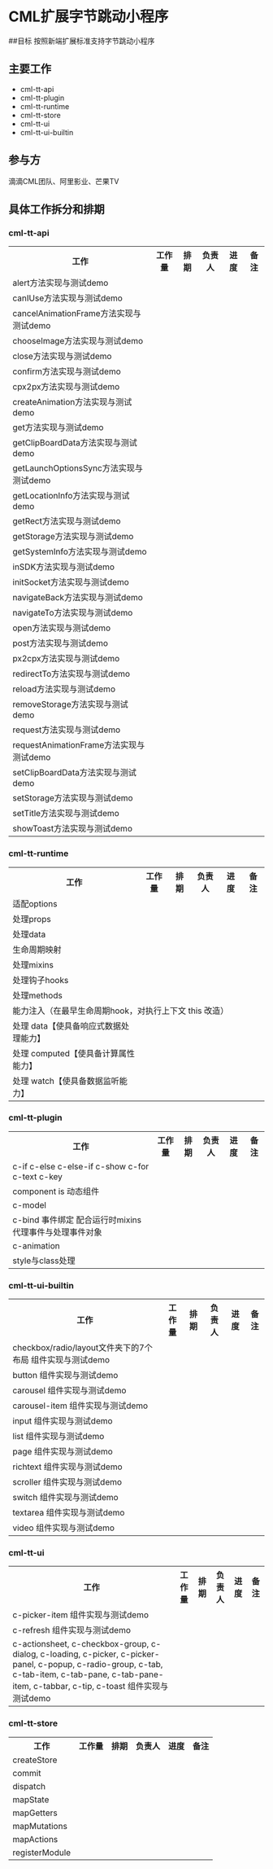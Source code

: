 # CML扩展字节跳动小程序

##目标
按照新端扩展标准支持字节跳动小程序

## 主要工作
 - cml-tt-api
 - cml-tt-plugin
 - cml-tt-runtime
 - cml-tt-store
 - cml-tt-ui
 - cml-tt-ui-builtin

## 参与方
滴滴CML团队、阿里影业、芒果TV

## 具体工作拆分和排期

### cml-tt-api
<table>
  <tr>
    <th>工作</th><th>工作量</th><th>排期</th><th>负责人</th><th>进度</th><th>备注</th>
  </tr>
  <tr>
    <td>
    <!--工作 -->
      alert方法实现与测试demo
    </td>
    <td>
    <!--工作量 -->
    </td>
    <td>
    <!--排期 -->
    </td>
    <td>
    <!--负责人 -->
    </td>
    <td>
    <!--进度 -->
    </td>
    <td>
    <!--备注 -->
    </td>
  </tr>
      <tr>
    <td>
    <!--工作 -->
      canIUse方法实现与测试demo
    </td>
    <td>
    <!--工作量 -->
    </td>
    <td>
    <!--排期 -->
    </td>
    <td>
    <!--负责人 -->
    </td>
    <td>
    <!--进度 -->
    </td>
    <td>
    <!--备注 -->
    </td>
  </tr>
      <tr>
    <td>
    <!--工作 -->
      cancelAnimationFrame方法实现与测试demo
    </td>
    <td>
    <!--工作量 -->
    </td>
    <td>
    <!--排期 -->
    </td>
    <td>
    <!--负责人 -->
    </td>
    <td>
    <!--进度 -->
    </td>
    <td>
    <!--备注 -->
    </td>
  </tr>
      <tr>
    <td>
    <!--工作 -->
      chooseImage方法实现与测试demo
    </td>
    <td>
    <!--工作量 -->
    </td>
    <td>
    <!--排期 -->
    </td>
    <td>
    <!--负责人 -->
    </td>
    <td>
    <!--进度 -->
    </td>
    <td>
    <!--备注 -->
    </td>
  </tr>
      <tr>
    <td>
    <!--工作 -->
      close方法实现与测试demo
    </td>
    <td>
    <!--工作量 -->
    </td>
    <td>
    <!--排期 -->
    </td>
    <td>
    <!--负责人 -->
    </td>
    <td>
    <!--进度 -->
    </td>
    <td>
    <!--备注 -->
    </td>
  </tr>
      <tr>
    <td>
    <!--工作 -->
      confirm方法实现与测试demo
    </td>
    <td>
    <!--工作量 -->
    </td>
    <td>
    <!--排期 -->
    </td>
    <td>
    <!--负责人 -->
    </td>
    <td>
    <!--进度 -->
    </td>
    <td>
    <!--备注 -->
    </td>
  </tr>
      <tr>
    <td>
    <!--工作 -->
      cpx2px方法实现与测试demo
    </td>
    <td>
    <!--工作量 -->
    </td>
    <td>
    <!--排期 -->
    </td>
    <td>
    <!--负责人 -->
    </td>
    <td>
    <!--进度 -->
    </td>
    <td>
    <!--备注 -->
    </td>
  </tr>
      <tr>
    <td>
    <!--工作 -->
      createAnimation方法实现与测试demo
    </td>
    <td>
    <!--工作量 -->
    </td>
    <td>
    <!--排期 -->
    </td>
    <td>
    <!--负责人 -->
    </td>
    <td>
    <!--进度 -->
    </td>
    <td>
    <!--备注 -->
    </td>
  </tr>
      <tr>
    <td>
    <!--工作 -->
      get方法实现与测试demo
    </td>
    <td>
    <!--工作量 -->
    </td>
    <td>
    <!--排期 -->
    </td>
    <td>
    <!--负责人 -->
    </td>
    <td>
    <!--进度 -->
    </td>
    <td>
    <!--备注 -->
    </td>
  </tr>
      <tr>
    <td>
    <!--工作 -->
      getClipBoardData方法实现与测试demo
    </td>
    <td>
    <!--工作量 -->
    </td>
    <td>
    <!--排期 -->
    </td>
    <td>
    <!--负责人 -->
    </td>
    <td>
    <!--进度 -->
    </td>
    <td>
    <!--备注 -->
    </td>
  </tr>
      <tr>
    <td>
    <!--工作 -->
      getLaunchOptionsSync方法实现与测试demo
    </td>
    <td>
    <!--工作量 -->
    </td>
    <td>
    <!--排期 -->
    </td>
    <td>
    <!--负责人 -->
    </td>
    <td>
    <!--进度 -->
    </td>
    <td>
    <!--备注 -->
    </td>
  </tr>
      <tr>
    <td>
    <!--工作 -->
      getLocationInfo方法实现与测试demo
    </td>
    <td>
    <!--工作量 -->
    </td>
    <td>
    <!--排期 -->
    </td>
    <td>
    <!--负责人 -->
    </td>
    <td>
    <!--进度 -->
    </td>
    <td>
    <!--备注 -->
    </td>
  </tr>
      <tr>
    <td>
    <!--工作 -->
      getRect方法实现与测试demo
    </td>
    <td>
    <!--工作量 -->
    </td>
    <td>
    <!--排期 -->
    </td>
    <td>
    <!--负责人 -->
    </td>
    <td>
    <!--进度 -->
    </td>
    <td>
    <!--备注 -->
    </td>
  </tr>
      <tr>
    <td>
    <!--工作 -->
      getStorage方法实现与测试demo
    </td>
    <td>
    <!--工作量 -->
    </td>
    <td>
    <!--排期 -->
    </td>
    <td>
    <!--负责人 -->
    </td>
    <td>
    <!--进度 -->
    </td>
    <td>
    <!--备注 -->
    </td>
  </tr>
      <tr>
    <td>
    <!--工作 -->
      getSystemInfo方法实现与测试demo
    </td>
    <td>
    <!--工作量 -->
    </td>
    <td>
    <!--排期 -->
    </td>
    <td>
    <!--负责人 -->
    </td>
    <td>
    <!--进度 -->
    </td>
    <td>
    <!--备注 -->
    </td>
  </tr>
      <tr>
    <td>
    <!--工作 -->
      inSDK方法实现与测试demo
    </td>
    <td>
    <!--工作量 -->
    </td>
    <td>
    <!--排期 -->
    </td>
    <td>
    <!--负责人 -->
    </td>
    <td>
    <!--进度 -->
    </td>
    <td>
    <!--备注 -->
    </td>
  </tr>
      <tr>
    <td>
    <!--工作 -->
      initSocket方法实现与测试demo
    </td>
    <td>
    <!--工作量 -->
    </td>
    <td>
    <!--排期 -->
    </td>
    <td>
    <!--负责人 -->
    </td>
    <td>
    <!--进度 -->
    </td>
    <td>
    <!--备注 -->
    </td>
  </tr>
      <tr>
    <td>
    <!--工作 -->
      navigateBack方法实现与测试demo
    </td>
    <td>
    <!--工作量 -->
    </td>
    <td>
    <!--排期 -->
    </td>
    <td>
    <!--负责人 -->
    </td>
    <td>
    <!--进度 -->
    </td>
    <td>
    <!--备注 -->
    </td>
  </tr>
      <tr>
    <td>
    <!--工作 -->
      navigateTo方法实现与测试demo
    </td>
    <td>
    <!--工作量 -->
    </td>
    <td>
    <!--排期 -->
    </td>
    <td>
    <!--负责人 -->
    </td>
    <td>
    <!--进度 -->
    </td>
    <td>
    <!--备注 -->
    </td>
  </tr>
      <tr>
    <td>
    <!--工作 -->
      open方法实现与测试demo
    </td>
    <td>
    <!--工作量 -->
    </td>
    <td>
    <!--排期 -->
    </td>
    <td>
    <!--负责人 -->
    </td>
    <td>
    <!--进度 -->
    </td>
    <td>
    <!--备注 -->
    </td>
  </tr>
      <tr>
    <td>
    <!--工作 -->
      post方法实现与测试demo
    </td>
    <td>
    <!--工作量 -->
    </td>
    <td>
    <!--排期 -->
    </td>
    <td>
    <!--负责人 -->
    </td>
    <td>
    <!--进度 -->
    </td>
    <td>
    <!--备注 -->
    </td>
  </tr>
      <tr>
    <td>
    <!--工作 -->
      px2cpx方法实现与测试demo
    </td>
    <td>
    <!--工作量 -->
    </td>
    <td>
    <!--排期 -->
    </td>
    <td>
    <!--负责人 -->
    </td>
    <td>
    <!--进度 -->
    </td>
    <td>
    <!--备注 -->
    </td>
  </tr>
      <tr>
    <td>
    <!--工作 -->
      redirectTo方法实现与测试demo
    </td>
    <td>
    <!--工作量 -->
    </td>
    <td>
    <!--排期 -->
    </td>
    <td>
    <!--负责人 -->
    </td>
    <td>
    <!--进度 -->
    </td>
    <td>
    <!--备注 -->
    </td>
  </tr>
      <tr>
    <td>
    <!--工作 -->
      reload方法实现与测试demo
    </td>
    <td>
    <!--工作量 -->
    </td>
    <td>
    <!--排期 -->
    </td>
    <td>
    <!--负责人 -->
    </td>
    <td>
    <!--进度 -->
    </td>
    <td>
    <!--备注 -->
    </td>
  </tr>
      <tr>
    <td>
    <!--工作 -->
      removeStorage方法实现与测试demo
    </td>
    <td>
    <!--工作量 -->
    </td>
    <td>
    <!--排期 -->
    </td>
    <td>
    <!--负责人 -->
    </td>
    <td>
    <!--进度 -->
    </td>
    <td>
    <!--备注 -->
    </td>
  </tr>
      <tr>
    <td>
    <!--工作 -->
      request方法实现与测试demo
    </td>
    <td>
    <!--工作量 -->
    </td>
    <td>
    <!--排期 -->
    </td>
    <td>
    <!--负责人 -->
    </td>
    <td>
    <!--进度 -->
    </td>
    <td>
    <!--备注 -->
    </td>
  </tr>
      <tr>
    <td>
    <!--工作 -->
      requestAnimationFrame方法实现与测试demo
    </td>
    <td>
    <!--工作量 -->
    </td>
    <td>
    <!--排期 -->
    </td>
    <td>
    <!--负责人 -->
    </td>
    <td>
    <!--进度 -->
    </td>
    <td>
    <!--备注 -->
    </td>
  </tr>
      <tr>
    <td>
    <!--工作 -->
      setClipBoardData方法实现与测试demo
    </td>
    <td>
    <!--工作量 -->
    </td>
    <td>
    <!--排期 -->
    </td>
    <td>
    <!--负责人 -->
    </td>
    <td>
    <!--进度 -->
    </td>
    <td>
    <!--备注 -->
    </td>
  </tr>
      <tr>
    <td>
    <!--工作 -->
      setStorage方法实现与测试demo
    </td>
    <td>
    <!--工作量 -->
    </td>
    <td>
    <!--排期 -->
    </td>
    <td>
    <!--负责人 -->
    </td>
    <td>
    <!--进度 -->
    </td>
    <td>
    <!--备注 -->
    </td>
  </tr>
      <tr>
    <td>
    <!--工作 -->
      setTitle方法实现与测试demo
    </td>
    <td>
    <!--工作量 -->
    </td>
    <td>
    <!--排期 -->
    </td>
    <td>
    <!--负责人 -->
    </td>
    <td>
    <!--进度 -->
    </td>
    <td>
    <!--备注 -->
    </td>
  </tr>
      <tr>
    <td>
    <!--工作 -->
      showToast方法实现与测试demo
    </td>
    <td>
    <!--工作量 -->
    </td>
    <td>
    <!--排期 -->
    </td>
    <td>
    <!--负责人 -->
    </td>
    <td>
    <!--进度 -->
    </td>
    <td>
    <!--备注 -->
    </td>
  </tr>

</table>



### cml-tt-runtime

<table>
  <tr>
    <th>工作</th><th>工作量</th><th>排期</th><th>负责人</th><th>进度</th><th>备注</th>
  </tr>
  <tr>
    <td colspan="6">适配options</td>
  </tr>
  <tr>
    <td>
    <!--工作 -->
     处理props
    </td>
    <td>
    <!--工作量 -->
    </td>
    <td>
    <!--排期 -->
    </td>
    <td>
    <!--负责人 -->
    </td>
    <td>
    <!--进度 -->
    </td>
    <td>
    <!--备注 -->
    </td>
  </tr>
  
  <tr>
    <td>
    <!--工作 -->
     处理data
    </td>
    <td>
    <!--工作量 -->
    </td>
    <td>
    <!--排期 -->
    </td>
    <td>
    <!--负责人 -->
    </td>
    <td>
    <!--进度 -->
    </td>
    <td>
    <!--备注 -->
    </td>
  </tr>
  
  <tr>
    <td>
    <!--工作 -->
     生命周期映射
    </td>
    <td>
    <!--工作量 -->
    </td>
    <td>
    <!--排期 -->
    </td>
    <td>
    <!--负责人 -->
    </td>
    <td>
    <!--进度 -->
    </td>
    <td>
    <!--备注 -->
    </td>
  </tr>
  
  <tr>
    <td>
    <!--工作 -->
     处理mixins
    </td>
    <td>
    <!--工作量 -->
    </td>
    <td>
    <!--排期 -->
    </td>
    <td>
    <!--负责人 -->
    </td>
    <td>
    <!--进度 -->
    </td>
    <td>
    <!--备注 -->
    </td>
  </tr>
  
  <tr>
    <td>
    <!--工作 -->
     处理钩子hooks
    </td>
    <td>
    <!--工作量 -->
    </td>
    <td>
    <!--排期 -->
    </td>
    <td>
    <!--负责人 -->
    </td>
    <td>
    <!--进度 -->
    </td>
    <td>
    <!--备注 -->
    </td>
  </tr>
  
  <tr>
    <td>
    <!--工作 -->
     处理methods
    </td>
    <td>
    <!--工作量 -->
    </td>
    <td>
    <!--排期 -->
    </td>
    <td>
    <!--负责人 -->
    </td>
    <td>
    <!--进度 -->
    </td>
    <td>
    <!--备注 -->
    </td>
  </tr>

  <tr>
    <td colspan="6">能力注入（在最早生命周期hook，对执行上下文 this 改造）</td>
  </tr>
  <tr>
    <td>
    <!--工作 -->
     处理 data【使具备响应式数据处理能力】
    </td>
    <td>
    <!--工作量 -->
    </td>
    <td>
    <!--排期 -->
    </td>
    <td>
    <!--负责人 -->
    </td>
    <td>
    <!--进度 -->
    </td>
    <td>
    <!--备注 -->
    </td>
  </tr>
  
  <tr>
    <td>
    <!--工作 -->
     处理 computed【使具备计算属性能力】
    </td>
    <td>
    <!--工作量 -->
    </td>
    <td>
    <!--排期 -->
    </td>
    <td>
    <!--负责人 -->
    </td>
    <td>
    <!--进度 -->
    </td>
    <td>
    <!--备注 -->
    </td>
  </tr>
  
  <tr>
    <td>
    <!--工作 -->
     处理 watch【使具备数据监听能力】
    </td>
    <td>
    <!--工作量 -->
    </td>
    <td>
    <!--排期 -->
    </td>
    <td>
    <!--负责人 -->
    </td>
    <td>
    <!--进度 -->
    </td>
    <td>
    <!--备注 -->
    </td>
  </tr>

</table>


### cml-tt-plugin

<table>
  <tr>
    <th>工作</th><th>工作量</th><th>排期</th><th>负责人</th><th>进度</th><th>备注</th>
  </tr>
   <tr>
    <td>
    <!--工作 -->
     c-if c-else c-else-if c-show c-for c-text c-key
    </td>
    <td>
    <!--工作量 -->
    </td>
    <td>
    <!--排期 -->
    </td>
    <td>
    <!--负责人 -->
    </td>
    <td>
    <!--进度 -->
    </td>
    <td>
    <!--备注 -->
    </td>
  </tr>
  
  <tr>
    <td>
    <!--工作 -->
     component is 动态组件
    </td>
    <td>
    <!--工作量 -->
    </td>
    <td>
    <!--排期 -->
    </td>
    <td>
    <!--负责人 -->
    </td>
    <td>
    <!--进度 -->
    </td>
    <td>
    <!--备注 -->
    </td>
  </tr>
  
  <tr>
    <td>
    <!--工作 -->
     c-model
    </td>
    <td>
    <!--工作量 -->
    </td>
    <td>
    <!--排期 -->
    </td>
    <td>
    <!--负责人 -->
    </td>
    <td>
    <!--进度 -->
    </td>
    <td>
    <!--备注 -->
    </td>
  </tr>
  
  <tr>
    <td>
    <!--工作 -->
     c-bind 事件绑定 配合运行时mixins代理事件与处理事件对象
    </td>
    <td>
    <!--工作量 -->
    </td>
    <td>
    <!--排期 -->
    </td>
    <td>
    <!--负责人 -->
    </td>
    <td>
    <!--进度 -->
    </td>
    <td>
    <!--备注 -->
    </td>
  </tr>
  
  <tr>
    <td>
    <!--工作 -->
     c-animation
    </td>
    <td>
    <!--工作量 -->
    </td>
    <td>
    <!--排期 -->
    </td>
    <td>
    <!--负责人 -->
    </td>
    <td>
    <!--进度 -->
    </td>
    <td>
    <!--备注 -->
    </td>
  </tr>
  
  <tr>
    <td>
    <!--工作 -->
     style与class处理
    </td>
    <td>
    <!--工作量 -->
    </td>
    <td>
    <!--排期 -->
    </td>
    <td>
    <!--负责人 -->
    </td>
    <td>
    <!--进度 -->
    </td>
    <td>
    <!--备注 -->
    </td>
  </tr>
</table>








### cml-tt-ui-builtin
<table>
  <tr>
    <th>工作</th><th>工作量</th><th>排期</th><th>负责人</th><th>进度</th><th>备注</th>
  </tr>
  <tr>
    <td>
    <!--工作 -->
      checkbox/radio/layout文件夹下的7个布局 组件实现与测试demo
    </td>
    <td>
    <!--工作量 -->
    </td>
    <td>
    <!--排期 -->
    </td>
    <td>
    <!--负责人 -->
    </td>
    <td>
    <!--进度 -->
    </td>
    <td>
    <!--备注 -->
    </td>
  </tr>
  <tr>
    <td>
    <!--工作 -->
      button 组件实现与测试demo
    </td>
    <td>
    <!--工作量 -->
    </td>
    <td>
    <!--排期 -->
    </td>
    <td>
    <!--负责人 -->
    </td>
    <td>
    <!--进度 -->
    </td>
    <td>
    <!--备注 -->
    </td>
  </tr>
  
  <tr>
    <td>
    <!--工作 -->
      carousel 组件实现与测试demo
    </td>
    <td>
    <!--工作量 -->
    </td>
    <td>
    <!--排期 -->
    </td>
    <td>
    <!--负责人 -->
    </td>
    <td>
    <!--进度 -->
    </td>
    <td>
    <!--备注 -->
    </td>
  </tr>
  
  <tr>
    <td>
    <!--工作 -->
      carousel-item 组件实现与测试demo
    </td>
    <td>
    <!--工作量 -->
    </td>
    <td>
    <!--排期 -->
    </td>
    <td>
    <!--负责人 -->
    </td>
    <td>
    <!--进度 -->
    </td>
    <td>
    <!--备注 -->
    </td>
  </tr>
  
  <tr>
    <td>
    <!--工作 -->
      input 组件实现与测试demo
    </td>
    <td>
    <!--工作量 -->
    </td>
    <td>
    <!--排期 -->
    </td>
    <td>
    <!--负责人 -->
    </td>
    <td>
    <!--进度 -->
    </td>
    <td>
    <!--备注 -->
    </td>
  </tr>
  
  <tr>
    <td>
    <!--工作 -->
      list 组件实现与测试demo
    </td>
    <td>
    <!--工作量 -->
    </td>
    <td>
    <!--排期 -->
    </td>
    <td>
    <!--负责人 -->
    </td>
    <td>
    <!--进度 -->
    </td>
    <td>
    <!--备注 -->
    </td>
  </tr>
  
  <tr>
    <td>
    <!--工作 -->
      page 组件实现与测试demo
    </td>
    <td>
    <!--工作量 -->
    </td>
    <td>
    <!--排期 -->
    </td>
    <td>
    <!--负责人 -->
    </td>
    <td>
    <!--进度 -->
    </td>
    <td>
    <!--备注 -->
    </td>
  </tr>
  
  <tr>
    <td>
    <!--工作 -->
      richtext 组件实现与测试demo
    </td>
    <td>
    <!--工作量 -->
    </td>
    <td>
    <!--排期 -->
    </td>
    <td>
    <!--负责人 -->
    </td>
    <td>
    <!--进度 -->
    </td>
    <td>
    <!--备注 -->
    </td>
  </tr>
  
  <tr>
    <td>
    <!--工作 -->
      scroller 组件实现与测试demo
    </td>
    <td>
    <!--工作量 -->
    </td>
    <td>
    <!--排期 -->
    </td>
    <td>
    <!--负责人 -->
    </td>
    <td>
    <!--进度 -->
    </td>
    <td>
    <!--备注 -->
    </td>
  </tr>
  
  <tr>
    <td>
    <!--工作 -->
      switch 组件实现与测试demo
    </td>
    <td>
    <!--工作量 -->
    </td>
    <td>
    <!--排期 -->
    </td>
    <td>
    <!--负责人 -->
    </td>
    <td>
    <!--进度 -->
    </td>
    <td>
    <!--备注 -->
    </td>
  </tr>
  
  <tr>
    <td>
    <!--工作 -->
      textarea 组件实现与测试demo
    </td>
    <td>
    <!--工作量 -->
    </td>
    <td>
    <!--排期 -->
    </td>
    <td>
    <!--负责人 -->
    </td>
    <td>
    <!--进度 -->
    </td>
    <td>
    <!--备注 -->
    </td>
  </tr>
  
  <tr>
    <td>
    <!--工作 -->
      video 组件实现与测试demo
    </td>
    <td>
    <!--工作量 -->
    </td>
    <td>
    <!--排期 -->
    </td>
    <td>
    <!--负责人 -->
    </td>
    <td>
    <!--进度 -->
    </td>
    <td>
    <!--备注 -->
    </td>
  </tr>
      
</table>


### cml-tt-ui
<table>
  <tr>
    <th>工作</th><th>工作量</th><th>排期</th><th>负责人</th><th>进度</th><th>备注</th>
  </tr>
  <tr>
    <td>
    <!--工作 -->
     c-picker-item 组件实现与测试demo
    </td>
    <td>
    <!--工作量 -->
    </td>
    <td>
    <!--排期 -->
    </td>
    <td>
    <!--负责人 -->
    </td>
    <td>
    <!--进度 -->
    </td>
    <td>
    <!--备注 -->
    </td>
  </tr>
  <tr>
    <td>
    <!--工作 -->
      c-refresh 组件实现与测试demo
    </td>
    <td>
    <!--工作量 -->
    </td>
    <td>
    <!--排期 -->
    </td>
    <td>
    <!--负责人 -->
    </td>
    <td>
    <!--进度 -->
    </td>
    <td>
    <!--备注 -->
    </td>
  </tr>
  
  <tr>
    <td>
    <!--工作 -->
      c-actionsheet,
  c-checkbox-group,
  c-dialog,
  c-loading,
  c-picker,
  c-picker-panel,
  c-popup,
  c-radio-group,
  c-tab,
  c-tab-item,
  c-tab-pane,
  c-tab-pane-item,
  c-tabbar,
  c-tip,
  c-toast 组件实现与测试demo
    </td>
    <td>
    <!--工作量 -->
    </td>
    <td>
    <!--排期 -->
    </td>
    <td>
    <!--负责人 -->
    </td>
    <td>
    <!--进度 -->
    </td>
    <td>
    <!--备注 -->
    </td>
  </tr>
</table>


### cml-tt-store

<table>
  <tr>
    <th>工作</th><th>工作量</th><th>排期</th><th>负责人</th><th>进度</th><th>备注</th>
  </tr>
  <tr>
    <td>
    <!--工作 -->
     createStore
    </td>
    <td>
    <!--工作量 -->
    </td>
    <td>
    <!--排期 -->
    </td>
    <td>
    <!--负责人 -->
    </td>
    <td>
    <!--进度 -->
    </td>
    <td>
    <!--备注 -->
    </td>
  </tr>
  
  <tr>
    <td>
    <!--工作 -->
     commit
    </td>
    <td>
    <!--工作量 -->
    </td>
    <td>
    <!--排期 -->
    </td>
    <td>
    <!--负责人 -->
    </td>
    <td>
    <!--进度 -->
    </td>
    <td>
    <!--备注 -->
    </td>
  </tr>
  
  <tr>
    <td>
    <!--工作 -->
     dispatch
    </td>
    <td>
    <!--工作量 -->
    </td>
    <td>
    <!--排期 -->
    </td>
    <td>
    <!--负责人 -->
    </td>
    <td>
    <!--进度 -->
    </td>
    <td>
    <!--备注 -->
    </td>
  </tr>
  
  <tr>
    <td>
    <!--工作 -->
     mapState
    </td>
    <td>
    <!--工作量 -->
    </td>
    <td>
    <!--排期 -->
    </td>
    <td>
    <!--负责人 -->
    </td>
    <td>
    <!--进度 -->
    </td>
    <td>
    <!--备注 -->
    </td>
  </tr>
  
  <tr>
    <td>
    <!--工作 -->
     mapGetters
    </td>
    <td>
    <!--工作量 -->
    </td>
    <td>
    <!--排期 -->
    </td>
    <td>
    <!--负责人 -->
    </td>
    <td>
    <!--进度 -->
    </td>
    <td>
    <!--备注 -->
    </td>
  </tr>
  
  <tr>
    <td>
    <!--工作 -->
     mapMutations
    </td>
    <td>
    <!--工作量 -->
    </td>
    <td>
    <!--排期 -->
    </td>
    <td>
    <!--负责人 -->
    </td>
    <td>
    <!--进度 -->
    </td>
    <td>
    <!--备注 -->
    </td>
  </tr>
  
  <tr>
    <td>
    <!--工作 -->
     mapActions
    </td>
    <td>
    <!--工作量 -->
    </td>
    <td>
    <!--排期 -->
    </td>
    <td>
    <!--负责人 -->
    </td>
    <td>
    <!--进度 -->
    </td>
    <td>
    <!--备注 -->
    </td>
  </tr>
  
  <tr>
    <td>
    <!--工作 -->
     registerModule
    </td>
    <td>
    <!--工作量 -->
    </td>
    <td>
    <!--排期 -->
    </td>
    <td>
    <!--负责人 -->
    </td>
    <td>
    <!--进度 -->
    </td>
    <td>
    <!--备注 -->
    </td>
  </tr>
</table>